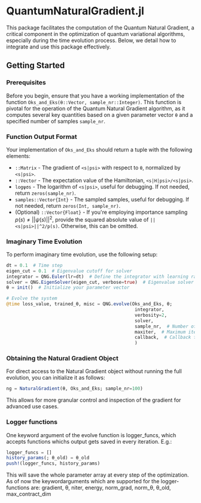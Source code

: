 # QuantumNaturalGradient.jl

This package facilitates the computation of the Quantum Natural Gradient, a critical component in the optimization of quantum variational algorithms, especially during the time evolution process. Below, we detail how to integrate and use this package effectively.

## Getting Started

### Prerequisites

Before you begin, ensure that you have a working implementation of the function `Oks_and_Eks(θ::Vector, sample_nr::Integer)`. This function is pivotal for the operation of the Quantum Natural Gradient algorithm, as it computes several key quantities based on a given parameter vector `θ` and a specified number of samples `sample_nr`.

### Function Output Format

Your implementation of `Oks_and_Eks` should return a tuple with the following elements:

- `::Matrix` - The gradient of `<s|psi>` with respect to `θ`, normalized by `<s|psi>`.
- `::Vector` - The expectation value of the Hamiltonian, `<s|H|psi>/<s|psi>`.
- `logψσs` - The logarithm of `<s|psi>`, useful for debugging. If not needed, return `zeros(sample_nr)`.
- `samples::Vector{Int}` - The sampled samples, useful for debugging. If not needed, return `zeros(Int, sample_nr)`.
- (Optional) `::Vector{Float}` - If you're employing importance sampling $p(s)\neq ||\psi(s)||^2$, provide the squared absolute value of `||<s|psi>||^2/p(s)`. Otherwise, this can be omitted.

### Imaginary Time Evolution

To perform imaginary time evolution, use the following setup:

```julia
dt = 0.1  # Time step
eigen_cut = 0.1  # Eigenvalue cutoff for solver
integrator = QNG.Euler(lr=dt)  # Define the integrator with learning rate
solver = QNG.EigenSolver(eigen_cut, verbose=true)  # Eigenvalue solver with verbosity
θ = init()  # Initialize your parameter vector

# Evolve the system
@time loss_value, trained_θ, misc = QNG.evolve(Oks_and_Eks, θ; 
                                                integrator, 
                                                verbosity=2,
                                                solver,
                                                sample_nr,  # Number of samples
                                                maxiter,  # Maximum iterations
                                                callback,  # Callback function for each iteration
                                                )
```

### Obtaining the Natural Gradient Object

For direct access to the Natural Gradient object without running the full evolution, you can initialize it as follows:

```julia
ng = NaturalGradient(θ, Oks_and_Eks; sample_nr=100)
```

This allows for more granular control and inspection of the gradient for advanced use cases.

### Logger functions

One keyword argument of the evolve function is logger_funcs, which accepts functions whichs output gets saved in every iteration. E.g.:

```julia
logger_funcs = []
history_params(; θ_old) = θ_old
push!(logger_funcs, history_params)
```

This will save the whole parameter array at every step of the optimization. As of now the keywordarguments which are supported for the logger-functions are: gradient, θ, niter, energy, norm_grad, norm_θ, θ_old, max_contract_dim